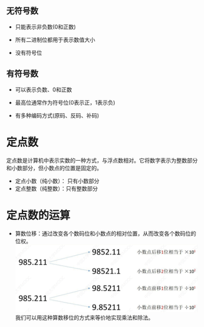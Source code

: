 

## 无符号数
-   只能表示非负数(0和正数)
    
-   所有二进制位都用于表示数值大小
    
-   没有符号位

## 有符号数
-   可以表示负数、0和正数
    
-   最高位通常作为符号位(0表示正，1表示负)
    
-   有多种编码方式(原码、反码、补码)

# 定点数
定点数是计算机中表示实数的一种方式，与浮点数相对。它将数字表示为整数部分和小数部分，但小数点的位置是固定的。

- 定点小数（纯小数）： 只有小数部分
- 定点整数（纯整数）：只有整数部分

# 定点数的运算

- 算数位移：通过改变各个数码位和小数点的相对位置，从而改变各个数码位的位权。
![算数位移](/imgs/2025-07-01/X3sjbvXZ4nlnTCyT.png)
我们可以用这种算数移位的方式来等价地实现乘法和除法。
<!--stackedit_data:
eyJoaXN0b3J5IjpbMTkyMTQzNTc1Niw3MDExMzExMDYsLTcyOT
M4OTY5OSwxNzAxODYyOTExLC03MjkzODk2OTksODIyMjAzMjFd
fQ==
-->